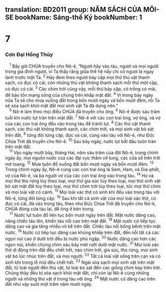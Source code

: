 translation: BD2011
group: NĂM SÁCH CỦA MÔI-SE
bookName: Sáng-thế Ký 
bookNumber: 1
-------

<div class="title"><h1>7</h1><h3>Cơn Ðại Hồng Thủy</h3></div>
<span class="verse sa_7_1"> <sup>1</sup> Bấy giờ CHÚA truyền cho Nô-ê, “Ngươi hãy vào tàu, ngươi và mọi người trong gia đình ngươi, vì Ta thấy rằng giữa thế hệ nầy chỉ có ngươi là ngay lành trước mặt Ta. </span>
<span class="verse sa_7_2"><sup>2</sup> Hãy đem theo ngươi bảy cặp mọi thứ thú vật thanh sạch, có đực có cái; còn những thú vật không thanh sạch mỗi thứ một cặp, có đực có cái. </span>
<span class="verse sa_7_3"><sup>3</sup> Các chim trời cũng vậy, mỗi thứ bảy cặp, có trống có mái, để bảo tồn mạng sống của chúng trên khắp mặt đất. </span>
<span class="verse sa_7_4"><sup>4</sup> Vì trong bảy ngày nữa Ta sẽ cho mưa xuống đất trong bốn mươi ngày và bốn mươi đêm, rồi Ta sẽ xóa sạch khỏi mặt đất mọi sinh vật Ta đã dựng nên.” <br/></span>
<span class="verse sa_7_5"> <sup>5</sup> Nô-ê làm theo mọi điều CHÚA đã truyền cho ông. </span>
<span class="verse sa_7_6"><sup>6</sup> Nô-ê được sáu trăm tuổi khi nước lụt tràn trên mặt đất. </span>
<span class="verse sa_7_7"><sup>7</sup> Nô-ê với các con trai ông, vợ ông, và vợ của các con trai ông đều vào trong tàu để tránh lụt. </span>
<span class="verse sa_7_8"><sup>8</sup> Các thú vật thanh sạch, các thú vật không thanh sạch, các chim trời, và mọi sinh vật bò sát trên đất, </span>
<span class="verse sa_7_9"><sup>9</sup> từng đôi từng cặp, đực và cái, cùng vào tàu với Nô-ê, như Ðức Chúa Trời đã truyền cho Nô-ê. </span>
<span class="verse sa_7_10"><sup>10</sup> Sau bảy ngày, nước lụt bắt đầu tuôn tràn trên mặt đất.<br/></span>
<span class="verse sa_7_11"> <sup>11</sup> Vào ngày mười bảy, tháng Hai, năm sáu trăm của đời Nô-ê, trong chính ngày ấy, mọi nguồn nước của các đại vực thẳm vỡ tung, các cửa sổ trên trời mở toang. </span>
<span class="verse sa_7_12"><sup>12</sup> Mưa tuôn đổ xuống đất bốn mươi ngày và bốn mươi đêm. </span>
<span class="verse sa_7_13"><sup>13</sup> Trong chính ngày ấy, Nô-ê cùng các con trai ông là Sem, Ham, và Gia-phết, vợ của Nô-ê, và ba người vợ của các con trai ông vào trong tàu. </span>
<span class="verse sa_7_14"><sup>14</sup> Họ và mọi thứ thú rừng tùy theo loại, mọi thứ gia súc tùy theo loại, mọi thứ sinh vật bò sát mặt đất tùy theo loại, mọi thứ chim trời tùy theo loại, tức mọi thứ chim và mọi loài vật có cánh. </span>
<span class="verse sa_7_15"><sup>15</sup> Mọi loài xác thịt có sinh khí đều vào trong tàu với Nô-ê, từng đôi từng cặp. </span>
<span class="verse sa_7_16"><sup>16</sup> Sau khi tất cả sinh vật của mọi loài xác thịt, có đực có cái, đã vào trong tàu, theo như Ðức Chúa Trời đã truyền cho Nô-ê, CHÚA đóng cửa tàu lại, để ông ở bên trong.<br/></span>
<span class="verse sa_7_17"> <sup>17</sup> Nước lụt tuôn đổ liên tục bốn mươi ngày trên đất. Mặt nước dâng cao, nâng chiếc tàu lên, khiến tàu nổi cao trên mặt đất. </span>
<span class="verse sa_7_18"><sup>18</sup> Mặt nước cứ tiếp tục dâng cao và gia tăng nhiều vô kể trên đất. Chiếc tàu nổi bồng bềnh trên mặt nước. </span>
<span class="verse sa_7_19"><sup>19</sup> Nước cứ tiếp tục dâng cao khủng khiếp trên đất, đến nỗi tất cả các ngọn núi cao ở dưới trời đều bị nước phủ ngập. </span>
<span class="verse sa_7_20"><sup>20</sup> Nước dâng cao hơn các ngọn núi, khiến chúng chìm sâu bảy mét rưỡi dưới mặt nước. </span>
<span class="verse sa_7_21"><sup>21</sup> Mọi loài xác thịt di động trên đất đều chết hết, nào chim trời, gia súc, thú rừng, mọi sinh vật bò lúc nhúc trên đất, và mọi người. </span>
<span class="verse sa_7_22"><sup>22</sup> Tất cả loài vật sống trên cạn và có sinh khí trong lỗ mũi đều chết hết. </span>
<span class="verse sa_7_23"><sup>23</sup> Ngài xóa sạch mọi sinh vật trên mặt đất, từ loài người đến thú vật, từ loài bò sát đến các giống chim bay trên trời. Chúng thảy đều bị xóa sạch khỏi mặt đất, chỉ còn lại Nô-ê cùng những người và những thú vật ở trong tàu với ông. </span>
<span class="verse sa_7_24"><sup>24</sup> Mặt nước cứ dâng cao trên đất như vậy suốt một trăm năm mươi ngày. <br/></span>
